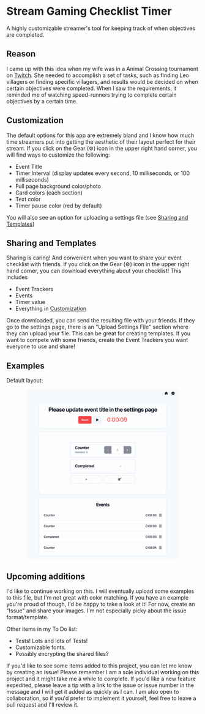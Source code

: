 # Stream Gaming Checklist Timer

A highly customizable streamer's tool for keeping track of when objectives are completed.

## Reason

I came up with this idea when my wife was in a Animal Crossing tournament on [Twitch](https://twitch.tv). She needed to accomplish a set of tasks, such as finding Leo villagers or finding specific villagers, and results would be decided on when certain objectives were completed. When I saw the requirements, it reminded me of watching speed-runners trying to complete certain objectives by a certain time.

## Customization

The default options for this app are extremely bland and I know how much time streamers put into getting the aesthetic of their layout perfect for their stream. If you click on the Gear (⚙) icon in the upper right hand corner, you will find ways to customize the following:

- Event Title
- Timer Interval (display updates every second, 10 milliseconds, or 100 milliseconds)
- Full page background color/photo
- Card colors (each section)
- Text color
- Timer pause color (red by default)

You will also see an option for uploading a settings file (see [Sharing and Templates](#sharing-and-templates))

## Sharing and Templates

Sharing is caring! And convenient when you want to share your event checklist with friends. If you click on the Gear (⚙) icon in the upper right hand corner, you can download everything about your checklist! This includes

- Event Trackers
- Events
- Timer value
- Everything in [Customization](#customization)

Once downloaded, you can send the resulting file with your friends. If they go to the settings page, there is an "Upload Settings File" section where they can upload your file. This can be great for creating templates. If you want to compete with some friends, create the Event Trackers you want everyone to use and share!

## Examples

Default layout:

<p align="center">
  <img src="./assets/Stream-Gaming-Checklist-Timer-Default.png" alt="Screenshot of Default Layout of Stream Gaming Checklist Timer" width="400px">
</div>

## Upcoming additions

I'd like to continue working on this. I will eventually upload some examples to this file, but I'm not great with color matching. If you have an example you're proud of though, I'd be happy to take a look at it! For now, create an "Issue" and share your images. I'm not especially picky about the issue format/template.

Other items in my To Do list:

- Tests! Lots and lots of Tests!
- Customizable fonts.
- Possibly encrypting the shared files?

If you'd like to see some items added to this project, you can let me know by creating an issue! Please remember I am a sole individual working on this project and it might take me a while to complete. If you'd like a new feature expedited, please leave a tip with a link to the issue or issue number in the message and I will get it added as quickly as I can. I am also open to collaboration, so if you'd prefer to implement it yourself, feel free to leave a pull request and I'll review it.
